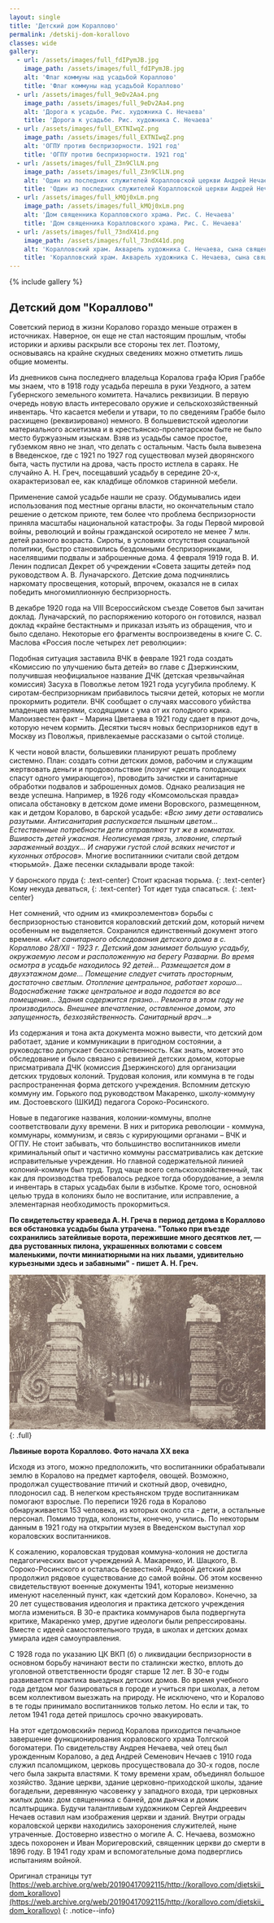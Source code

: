 ```yaml
---
layout: single
title: 'Детский дом Кораллово'
permalink: /detskij-dom-korallovo
classes: wide
gallery:
  - url: /assets/images/full_fdIPymJB.jpg
    image_path: /assets/images/full_fdIPymJB.jpg
    alt: 'Флаг коммуны над усадьбой Кораллово'
    title: 'Флаг коммуны над усадьбой Кораллово'
  - url: /assets/images/full_9eDv2Aa4.png
    image_path: /assets/images/full_9eDv2Aa4.png
    alt: 'Дорога к усадьбе. Рис. художника С. Нечаева'
    title: 'Дорога к усадьбе. Рис. художника С. Нечаева'
  - url: /assets/images/full_EXTNIwqZ.png
    image_path: /assets/images/full_EXTNIwqZ.png
    alt: 'ОГПУ против беспризорности. 1921 год'
    title: 'ОГПУ против беспризорности. 1921 год'
  - url: /assets/images/full_Z3n9ClLN.png
    image_path: /assets/images/full_Z3n9ClLN.png
    alt: 'Один из последних служителей Коралловской церкви Андрей Нечаев'
    title: 'Один из последних служителей Коралловской церкви Андрей Нечаев'
  - url: /assets/images/full_kMQj0xLm.png
    image_path: /assets/images/full_kMQj0xLm.png
    alt: 'Дом священника Коралловского храма. Рис. С. Нечаева'
    title: 'Дом священника Коралловского храма. Рис. С. Нечаева'
  - url: /assets/images/full_73ndX41d.png
    image_path: /assets/images/full_73ndX41d.png
    alt: 'Коралловский храм. Акварель художника С. Нечаева, сына священника'
    title: 'Коралловский храм. Акварель художника С. Нечаева, сына священника'
---
```


{% include gallery %}

## Детский дом "Кораллово"

Советский период в жизни Коралово гораздо меньше отражен в источниках. Наверное, он еще не стал настоящим прошлым, чтобы историки и архивы раскрыли все стороны тех лет. Поэтому, основываясь на крайне скудных сведениях можно отметить лишь общие моменты.

Из дневников сына последнего владельца Коралова графа Юрия Граббе мы знаем, что в 1918 году усадьба перешла в руки Уездного, а затем Губернского земельного комитета. Начались реквизиции. В первую очередь новую власть интересовало оружие и сельскохозяйственный инвентарь. Что касается мебели и утвари, то по сведениям Граббе было расхищено (реквизировано) немного. В большевистской идеологии материального аскетизма и в крестьянско-пролетарском быте не было место буржуазным изыскам. Взяв из усадьбы самое простое, губземком явно не знал, что делать с остальным. Часть была вывезена в Введенское, где с 1921 по 1927 год существовал музей дворянского быта, часть пустили на дрова, часть просто истлела в сараях. Не случайно А. Н. Греч, посещавший усадьбу в середине 20-х, охарактеризовал ее, как кладбище обломков старинной мебели.

Применение самой усадьбе нашли не сразу. Обдумывались идеи использования под местные органы власти, но окончательным стало решение о детском приюте, тем более что проблема беспризорности приняла масштабы национальной катастрофы. За годы Первой мировой войны, революций и войны гражданской осиротело не менее 7 млн. детей разного возраста. Сироты, в условиях отсутствия социальной политики, быстро становились бездомными беспризорниками, населявшими подвалы и заброшенные дома. 4 февраля 1919 года В. И. Ленин подписал Декрет об учреждении «Совета защиты детей» под руководством А. В. Луначарского. Детские дома подчинялись наркомату просвещения, который, впрочем, оказался не в силах победить многомиллионную беспризорность.

В декабре 1920 года на VIII Всероссийском съезде Советов был зачитан доклад. Луначарский, по распоряжению которого он готовился, назвал доклад «крайне бестактным» и приказал изъять из обращения, что и было сделано. Некоторые его фрагменты воспроизведены в книге С. С. Маслова «Россия после четырех лет революции»:

Подобная ситуация заставила ВЧК в феврале 1921 года создать «Комиссию по улучшению быта детей» во главе с Дзержинским, получившая неофициальное название ДЧК (детская чрезвычайная комиссия) Засуха в Поволжье летом 1921 года усугубила проблему. К сиротам-беспризорникам прибавилось тысячи детей, которых не могли прокормить родители. ВЧК сообщает о случаях массового убийства младенцев матерями, сходящими с ума от их голодного крика. Малоизвестен факт – Марина Цветаева в 1921 году сдает в приют дочь, которую нечем кормить. Десятки тысяч новых беспризорников едут в Москву из Поволжья, привлекаемые рассказами о сытой столице.

К чести новой власти, большевики планируют решать проблему системно. План: создать сотни детских домов, рабочим и служащим жертвовать деньги и продовольствие (лозунг «десять голодающих спасут одного умирающего»), проводить зачистки и санитарные обработки подвалов и заброшенных домов. Однако реализация не везде успешна. Например, в 1926 году «Комсомольская правда» описала обстановку в детском доме имени Воровского, размещенном, как и детдом Коралово, в барской усадьбе: *«Всю зиму дети оставались разутыми. Антисанитария распускается пышным цветом… Естественные потребности дети отправляют тут же в комнатах. Вшивость детей ужасная. Неописуемая грязь, зловоние, спертый зараженный воздух… И снаружи густой слой всяких нечистот и кухонных отбросов».* Многие воспитанники считали свой детдом «тюрьмой». Даже песенки складывали вроде такой:

У баронского пруда
{: .text-center}
Стоит красная тюрьма.
{: .text-center}
Кому некуда деваться,
{: .text-center}
Тот идет туда спасаться.
{: .text-center}

Нет сомнений, что одним из «микроэлементов» борьбы с беспризорностью становится кораловский детский дом, который ничем особенным не выделяется. Сохранился единственный документ этого времени. *«Акт санитарного обследования детского дома в с. Кораллово 28/XII - 1923 г. Детский дом занимает большую усадьбу, окружаемую лесом и расположенную на берегу Разварни. Во время осмотра в усадьбе находилось 92 детей… Размещается дом в двухэтажном доме… Помещение следует считать просторным, достаточно светлым. Отопление центральное, работает хорошо…Водоснабжение также центральное и вода подается во все помещения… Здания содержится грязно… Ремонта в этом году не производилось. Внешнее впечатление, оставленное домом, это запущенность, безхозяйственность. Санитарный врач…»*

Из содержания и тона акта документа можно вывести, что детский дом работает, здание и коммуникации в пригодном состоянии, а руководство допускает бесхозяйственность. Как знать, может это обследование и было связано с ревизией детских домом, которые присматривала ДЧК (комиссия Дзержинского) для организации детских трудовых колоний. Трудовая колония, или коммуна в те годы распространенная форма детского учреждения. Вспомним детскую коммуну им. Горького под руководством Макаренко, школу-коммуну им. Достоевского (ШКИД) педагога Сороко-Росинского.

Новые в педагогике названия, колонии-коммуны, вполне соответствовали духу времени. В них и риторика революции - коммуна, коммунары, коммунизм, и связь с курирующими органами – ВЧК и ОГПУ. Не стоит забывать, что большинство воспитанников имели криминальный опыт и частично коммуны рассматривались как детские исправительные учреждения. Но главной содержательной линией колоний-коммун был труд. Труд чаще всего сельскохозяйственный, так как для производства требовалось редкое тогда оборудование, а земля и инвентарь в старых усадьбах были в избытке. Кроме того, основной целью труда в колониях было не воспитание, или исправление, а элементарная необходимость прокормиться.

**По свидетельству краеведа А. Н. Греча в период детдома в Кораллово вся обстановка усадьбы была утрачена. "Только при въезде сохранились затейливые ворота, пережившие много десятков лет, — два рустованных пилона, украшенных волютами с совсем маленькими, почти миниатюрными на них львами, удивительно курьезными здесь и забавными" - пишет А. Н. Греч.**

![full](/assets/images/full_PlJVqYzC.jpg)
{: .full}

**Львиные ворота Кораллово. Фото начала XX века**

Исходя из этого, можно предположить, что воспитанники обрабатывали землю в Коралово на предмет картофеля, овощей. Возможно, продолжал существование птичий и скотный двор, очевидно, плодоносил сад. В нелегком крестьянском труде воспитанникам помогают взрослые. По переписи 1926 года в Коралово обнаруживается 153 человека, из которых около ста - дети, а остальные персонал. Помимо труда, колонисты, конечно, учились. По некоторым данным в 1921 году на открытии музея в Введенском выступал хор кораловских воспитанников.

К сожалению, кораловская трудовая коммуна-колония не достигла педагогических высот учреждений А. Макаренко, И. Шацкого, В. Сороко-Росинского и осталась безвестной. Рядовой детский дом продолжил рядовое существование до самой войны. Об этом косвенно свидетельствуют военные документы 1941, которые неизменно именуют населенный пункт, как «детский дом Коралово». Конечно, за 20 лет существования идеология и практика детского учреждения могла измениться. В 30-е практика коммунаров была подвергнута критике, Макаренко умер, другие идеологи были репрессированы. Вместе с идеей самостоятельного труда, в школах и детских домах умирала идея самоуправления.

С 1928 года по указанию ЦК ВКП (б) о ликвидации беспризорности в основном борьбу начинают вести по сталински жестко, вплоть до уголовной ответственности бродяг старше 12 лет. В 30-е годы развивается практика выездных детских домов. Во время учебного года детдом мог базироваться в городе и учиться при школах, а летом всем коллективом выезжать на природу. Не исключено, что и Коралово в те годы принимало воспитанников только летом. Но если и так, то летом 1941 года детей пришлось срочно эвакуировать.

На этот «детдомовский» период Коралова приходится печальное завершение функционирования кораловского храма Толгской богоматери. По свидетельству Андрея Нечаева, чей отец был урожденным Коралово, а дед Андрей Семенович Нечаев с 1910 года служил псаломщиком, церковь просуществовала до 30-х годов, после чего была закрыта властями. К тому времени храм, объединял большое хозяйство. Здание церкви, здание церковно-приходской школы, здание богадельни, деревянную часовенку у западного входа, три церковных жилых дома: дом священника с баней, дом дьячка и домик псалтырщика. Будучи талантливым художником Сергей Андреевич Нечаев оставил нам изображения церкви и зданий. Внутри ограды кораловской церкви находились захоронения служителей, ныне утраченные. Достоверно известно о могиле А. С. Нечаева, возможно здесь похоронен и Иван Моригеровский, священник церкви до смерти в 1896 году. В 1941 году храм и вспомогательные дома подверглись испытаниям войной.

Оригинал страницы тут [https://web.archive.org/web/20190417092115/http://korallovo.com/dietskii_dom_korallovo](https://web.archive.org/web/20190417092115/http://korallovo.com/dietskii_dom_korallovo)
{: .notice--info}
